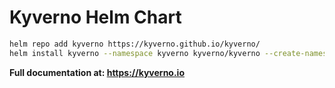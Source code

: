 # Kyverno Helm Chart

```sh
helm repo add kyverno https://kyverno.github.io/kyverno/
helm install kyverno --namespace kyverno kyverno/kyverno --create-namespace
```

**Full documentation at: https://kyverno.io**
